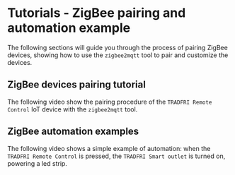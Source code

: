 # Tutorials - ZigBee pairing and automation example

The following sections will guide you through the process of pairing ZigBee devices, showing how to use the `zigbee2mqtt` tool to pair and customize the devices.

## ZigBee devices pairing tutorial

The following video show the pairing procedure of the `TRADFRI Remote Control` IoT device with the `zigbee2mqtt` tool.

## ZigBee automation examples

The following video shows a simple example of automation: when the `TRADFRI Remote Control` is pressed, the `TRADFRI Smart outlet` is turned on, powering a led strip.
